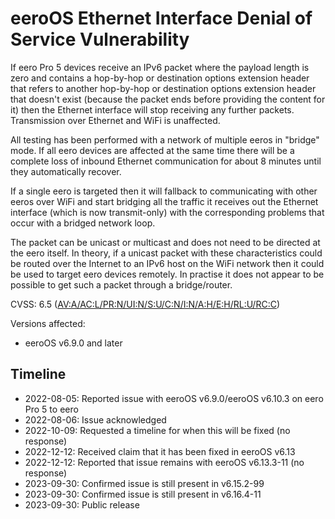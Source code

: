 eeroOS Ethernet Interface Denial of Service Vulnerability
=========================================================

If eero Pro 5 devices receive an IPv6 packet where the payload length is zero
and contains a hop-by-hop or destination options extension header that refers
to another hop-by-hop or destination options extension header that doesn't
exist (because the packet ends before providing the content for it) then the
Ethernet interface will stop receiving any further packets. Transmission over
Ethernet and WiFi is unaffected.

All testing has been performed with a network of multiple eeros in "bridge"
mode. If all eero devices are affected at the same time there will be a
complete loss of inbound Ethernet communication for about 8 minutes until they
automatically recover.

If a single eero is targeted then it will fallback to communicating with other
eeros over WiFi and start bridging all the traffic it receives out the Ethernet
interface (which is now transmit-only) with the corresponding problems that
occur with a bridged network loop.

The packet can be unicast or multicast and does not need to be directed at the
eero itself. In theory, if a unicast packet with these characteristics could
be routed over the Internet to an IPv6 host on the WiFi network then it could
be used to target eero devices remotely. In practise it does not appear to be
possible to get such a packet through a bridge/router.

CVSS: 6.5 ([AV:A/AC:L/PR:N/UI:N/S:U/C:N/I:N/A:H/E:H/RL:U/RC:C](https://nvd.nist.gov/vuln-metrics/cvss/v3-calculator?vector=AV:A/AC:L/PR:N/UI:N/S:U/C:N/I:N/A:H/E:H/RL:U/RC:C&version=3.1))

Versions affected:
* eeroOS v6.9.0 and later

Timeline
--------
* 2022-08-05: Reported issue with eeroOS v6.9.0/eeroOS v6.10.3 on eero Pro 5 to eero
* 2022-08-06: Issue acknowledged
* 2022-10-09: Requested a timeline for when this will be fixed (no response)
* 2022-12-12: Received claim that it has been fixed in eeroOS v6.13
* 2022-12-12: Reported that issue remains with eeroOS v6.13.3-11 (no response)
* 2023-09-30: Confirmed issue is still present in v6.15.2-99
* 2023-09-30: Confirmed issue is still present in v6.16.4-11
* 2023-09-30: Public release
